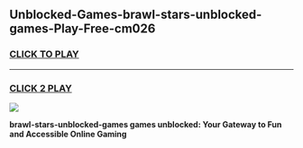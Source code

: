 
## Unblocked-Games-brawl-stars-unblocked-games-Play-Free-cm026
<h3>
<a href="https://premium76.site?title=brawl-stars-unblocked-games&ref=19M">CLICK TO PLAY</a></h3>
<hr>

<h3>
<a href="https://premium76.site?title=brawl-stars-unblocked-games&ref=19M">CLICK 2 PLAY</a>
  
</h3>

<a href="https://premium76.site?title=brawl-stars-unblocked-games&ref=19M"><img src="https://clearcache.store/games.png"></a>


**brawl-stars-unblocked-games games unblocked: Your Gateway to Fun and Accessible Online Gaming**

